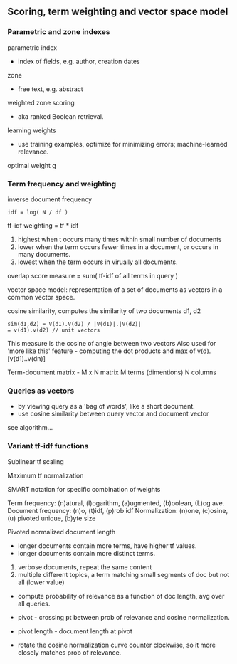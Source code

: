 ## Scoring, term weighting and vector space model

### Parametric and zone indexes

parametric index
* index of fields, e.g. author, creation dates

zone
* free text, e.g. abstract

weighted zone scoring
* aka ranked Boolean retrieval.

learning weights
* use training examples, optimize for minimizing errors; machine-learned relevance.

optimal weight g

### Term frequency and weighting

inverse document frequency
```
idf = log( N / df )
```

tf-idf weighting = tf * idf
1. highest when t occurs many times within small number of documents
2. lower when the term occurs fewer times in a document, or occurs in many
   documents.
3. lowest when the term occurs in virually all documents.

overlap score measure = sum( tf-idf of all terms in query ) 

vector space model: representation of a set of documents as vectors in a common vector space.

cosine similarity, computes the similarity of two documents d1, d2
```
sim(d1,d2) = V(d1).V(d2) / |V(d1)|.|V(d2)|
= v(d1).v(d2) // unit vectors
```
This measure is the cosine of angle between two vectors
Also used for 'more like this' feature - computing the dot products and max of v(d).[v(d1)..v(dn)]

Term-document matrix - M x N matrix
M terms (dimentions)
N columns

### Queries as vectors

* by viewing query as a 'bag of words', like a short document.
* use cosine similarity between query vector and document vector

see algorithm...

### Variant tf-idf functions

Sublinear tf scaling

Maximum tf normalization

SMART notation for specific combination of weights

Term frequency: (n)atural, (l)ogarithm, (a)ugmented, (b)oolean, (L)og ave.
Document frequency: (n)o, (t)idf, (p)rob idf
Normalization: (n)one, (c)osine, (u) pivoted unique, (b)yte size

Pivoted normalized document length
* longer documents contain more terms, have higher tf values.
* longer documents contain more distinct terms.
1. verbose documents, repeat the same content
2. multiple different topics, a term matching small segments of doc but not all (lower value)
* compute probability of relevance as a function of doc length, avg over all queries.

* pivot - crossing pt between prob of relevance and cosine normalization.
* pivot length - document length at pivot
* rotate the cosine normalization curve counter clockwise, so it more closely matches 
  prob of relevance.
